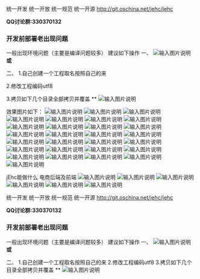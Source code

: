 
统一开发 统一开放 统一规范 统一开源
http://git.oschina.net/jehc/jehc

 **QQ讨论群:330370132** 

### 开发前部署老出现问题 
一般出现环境问题（主要是编译问题较多）
建议如下操作
一、
![输入图片说明](https://git.oschina.net/uploads/images/2017/0903/121008_95886692_1341290.png "clean.png")
 **或** 

二、
1.自己创建一个工程取名按照自己的来

2.修改工程编码utf8

3.拷贝如下几个目录全部拷贝并覆盖
** 
![输入图片说明](https://git.oschina.net/uploads/images/2017/0819/113650_c37e551c_1341290.png "[ON1R~`4U[R90ED5CB~B(]H.png")


效果图片如下：
![输入图片说明](https://git.oschina.net/uploads/images/2017/0905/154145_742fc9b6_1341290.png "首页.png")
![输入图片说明](https://git.oschina.net/uploads/images/2017/0905/154207_2ed19814_1341290.png "在线设计.png")
![输入图片说明](https://git.oschina.net/uploads/images/2017/0905/154219_4d666325_1341290.png "部门管理.png")
![输入图片说明](https://git.oschina.net/uploads/images/2017/0905/154231_dc0245c1_1341290.png "菜单管理即资源管理.png")
![输入图片说明](https://git.oschina.net/uploads/images/2017/0905/154240_24abedc5_1341290.png "代码生成器一对多.png")
![输入图片说明](https://git.oschina.net/uploads/images/2017/0905/154249_a81827a8_1341290.png "待办事项.png")
![输入图片说明](https://git.oschina.net/uploads/images/2017/0905/154257_618fafe3_1341290.png "单表生成.png")
![输入图片说明](https://git.oschina.net/uploads/images/2017/0905/154309_9b94b706_1341290.png "附件管理.png")
![输入图片说明](https://git.oschina.net/uploads/images/2017/0905/154318_e97721b9_1341290.png "岗位管理.png")
![输入图片说明](https://git.oschina.net/uploads/images/2017/0905/154328_09ecabe2_1341290.png "公司管理.png")
![输入图片说明](https://git.oschina.net/uploads/images/2017/0905/154336_61d0f0dc_1341290.png "功能权限.png")
![输入图片说明](https://git.oschina.net/uploads/images/2017/0905/154358_60a617c0_1341290.png "行政区域.png")
![输入图片说明](https://git.oschina.net/uploads/images/2017/0905/154410_8ecae4b9_1341290.png "缓存中心.png")
![输入图片说明](https://git.oschina.net/uploads/images/2017/0905/154438_77b214df_1341290.png "角色权限列表.png")
![输入图片说明](https://git.oschina.net/uploads/images/2017/0905/154419_89e34054_1341290.png "角色权限导入用户.png")
![输入图片说明](https://git.oschina.net/uploads/images/2017/0905/154428_a724f965_1341290.png "角色权限导入资源.png")
![输入图片说明](https://git.oschina.net/uploads/images/2017/0905/154458_1e9ac77d_1341290.png "流程部署.png")
![输入图片说明](https://git.oschina.net/uploads/images/2017/0905/154507_1cae8d96_1341290.png "平台路径.png")
![输入图片说明](https://git.oschina.net/uploads/images/2017/0905/154514_bf2adb63_1341290.png "全文检索Solr4.10配置.png")
![输入图片说明](https://git.oschina.net/uploads/images/2017/0905/154532_45fb80ef_1341290.png "全文检索结果集.png")
![输入图片说明](https://git.oschina.net/uploads/images/2017/0905/154540_e0c1c096_1341290.png "日志中心.png")
![输入图片说明](https://git.oschina.net/uploads/images/2017/0905/154549_48be37bf_1341290.png "数据库表结构.png")
![输入图片说明](https://git.oschina.net/uploads/images/2017/0905/154557_94a39caf_1341290.png "数据权限.png")
![输入图片说明](https://git.oschina.net/uploads/images/2017/0905/154605_52c1a051_1341290.png "数据字典.png")
![输入图片说明](https://git.oschina.net/uploads/images/2017/0905/154613_2afbc662_1341290.png "调度器设置.png")
![输入图片说明](https://git.oschina.net/uploads/images/2017/0905/154620_2aed4456_1341290.png "调度器执行.png")
![输入图片说明](https://git.oschina.net/uploads/images/2017/0905/154630_37119ad3_1341290.png "图表饼状图.png")
![输入图片说明](https://git.oschina.net/uploads/images/2017/0905/154638_73270f9b_1341290.png "图表散点图.png")



jEhc能做什么
电商后端及前端
![输入图片说明](https://git.oschina.net/uploads/images/2017/0902/091722_32890fdf_1341290.png "订单管理.png")
![输入图片说明](https://git.oschina.net/uploads/images/2017/0902/091732_7014bec7_1341290.png "购物车管理.png")
![输入图片说明](https://git.oschina.net/uploads/images/2017/0902/091749_e85d15ae_1341290.png "会员管理.png")
![输入图片说明](https://git.oschina.net/uploads/images/2017/0902/091800_9f3b7790_1341290.png "商户管理.png")
![输入图片说明](https://git.oschina.net/uploads/images/2017/0902/091809_17cdb963_1341290.png "商品信息.png")
![输入图片说明](https://git.oschina.net/uploads/images/2017/0902/091825_87b4d3b4_1341290.png "库存管理.png")

统一开发 统一开放 统一规范 统一开源
http://git.oschina.net/jehc/jehc

 **QQ讨论群:330370132** 

### 开发前部署老出现问题 
一般出现环境问题（主要是编译问题较多）
建议如下操作
一、
![输入图片说明](https://git.oschina.net/uploads/images/2017/0903/121008_95886692_1341290.png "clean.png")
 **或** 

二、
1.自己创建一个工程取名按照自己的来
2.修改工程编码utf8
3.拷贝如下几个目录全部拷贝并覆盖
** 
![输入图片说明](https://git.oschina.net/uploads/images/2017/0819/113650_c37e551c_1341290.png "[ON1R~`4U[R90ED5CB~B(]H.png")
